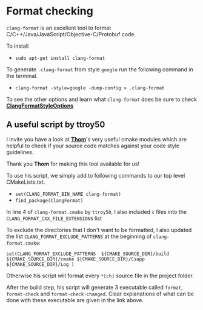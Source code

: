 # Format checking

`clang-format`  is an excellent tool to format C/C++/Java/JavaScript/Objective-C/Protobuf code. 

To install

* `sudo apt-get install clang-format`

To generate `.clang-format` from style `google` run the following command in the terminal.

* `clang-format -style=google -dump-config > .clang-format`

To see the other options and learn what `clang-format` does be sure to check  **[ClangFormatStyleOptions](https://clang.llvm.org/docs/ClangFormatStyleOptions.html)**

## A useful script by **ttroy50**

I invite you have a look at **[Thom](https://github.com/ttroy50/cmake-examples/tree/master/04-static-analysis/clang-format)**'s 
very useful cmake modules which are helpful to check if your source code matches against your code style guidelines.

Thank you **Thom** for making this tool available for us!

To use his script, we simply add to following commands to our top level CMakeLists.txt. 

* `set(CLANG_FORMAT_BIN_NAME clang-format)` 
* `find_package(ClangFormat)`

In line 4 of `clang-format.cmake` by `ttroy50`, I also included `c` files into the `CLANG_FORMAT_CXX_FILE_EXTENSIONS` list

To exclude the directories that I don't want to be formatted, I also updated the list `CLANG_FORMAT_EXCLUDE_PATTERNS` at the beginning of
`clang-format.cmake`:

`set(CLANG_FORMAT_EXCLUDE_PATTERNS 
    ${CMAKE_SOURCE_DIR}/build
    ${CMAKE_SOURCE_DIR}/cmake
    ${CMAKE_SOURCE_DIR}/Csapp
    ${CMAKE_SOURCE_DIR}/Log
)`

Otherwise his script will format every `*[ch]` source file
in the project folder.

After the build step, his script will generate 3 executable called `format`, `format-check` and `format-check-changed`.
Clear explanations of what can be done with these executable are given in the link above. 


